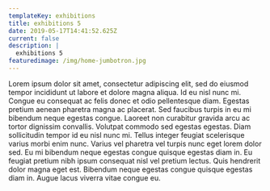 ```yaml
---
templateKey: exhibitions
title: exhibitions 5
date: 2019-05-17T14:41:52.625Z
current: false
description: |
  exhibitions 5
featuredimage: /img/home-jumbotron.jpg
---
```

Lorem ipsum dolor sit amet, consectetur adipiscing elit, sed do eiusmod tempor incididunt ut labore et dolore magna aliqua. Id eu nisl nunc mi. Congue eu consequat ac felis donec et odio pellentesque diam. Egestas pretium aenean pharetra magna ac placerat. Sed faucibus turpis in eu mi bibendum neque egestas congue. Laoreet non curabitur gravida arcu ac tortor dignissim convallis. Volutpat commodo sed egestas egestas. Diam sollicitudin tempor id eu nisl nunc mi. Tellus integer feugiat scelerisque varius morbi enim nunc. Varius vel pharetra vel turpis nunc eget lorem dolor sed. Eu mi bibendum neque egestas congue quisque egestas diam in. Eu feugiat pretium nibh ipsum consequat nisl vel pretium lectus. Quis hendrerit dolor magna eget est. Bibendum neque egestas congue quisque egestas diam in. Augue lacus viverra vitae congue eu.
